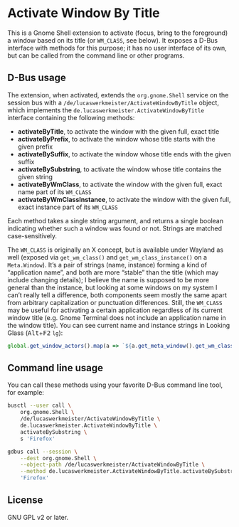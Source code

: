# Activate Window By Title

This is a Gnome Shell extension to activate (focus, bring to the foreground) a window
based on its title (or `WM_CLASS`, see below).
It exposes a D-Bus interface with methods for this purpose;
it has no user interface of its own,
but can be called from the command line or other programs.

## D-Bus usage

The extension, when activated, extends the `org.gnome.Shell` service on the session bus
with a `/de/lucaswerkmeister/ActivateWindowByTitle` object,
which implements the `de.lucaswerkmeister.ActivateWindowByTitle` interface containing the following methods:

- **activateByTitle**, to activate the window with the given full, exact title
- **activateByPrefix**, to activate the window whose title starts with the given prefix
- **activateBySuffix**, to activate the window whose title ends with the given suffix
- **activateBySubstring**, to activate the window whose title contains the given string
- **activateByWmClass**, to activate the window with the given full, exact name part of its `WM_CLASS`
- **activateByWmClassInstance**, to activate the window with the given full, exact instance part of its `WM_CLASS`

Each method takes a single string argument,
and returns a single boolean indicating whether such a window was found or not.
Strings are matched case-sensitively.

The `WM_CLASS` is originally an X concept, but is available under Wayland as well
(exposed via `get_wm_class()` and `get_wm_class_instance()` on a `Meta.Window`).
It’s a pair of strings (name, instance) forming a kind of “application name”,
and both are more “stable” than the title (which may include changing details);
I believe the name is supposed to be more general than the instance,
but looking at some windows on my system I can’t really tell a difference,
both components seem mostly the same apart from arbitrary capitalization or punctuation differences.
Still, the `WM_CLASS` may be useful for activating a certain application regardless of its current window title
(e.g. Gnome Terminal does not include an application name in the window title).
You can see current name and instance strings in Looking Glass (<kbd>Alt</kbd>+<kbd>F2</kbd> `lg`):
```js
global.get_window_actors().map(a => `${a.get_meta_window().get_wm_class()} (${a.get_meta_window().get_wm_class_instance()})`)
```

## Command line usage

You can call these methods using your favorite D-Bus command line tool, for example:

```sh
busctl --user call \
    org.gnome.Shell \
    /de/lucaswerkmeister/ActivateWindowByTitle \
    de.lucaswerkmeister.ActivateWindowByTitle \
    activateBySubstring \
    s 'Firefox'
```

```sh
gdbus call --session \
    --dest org.gnome.Shell \
    --object-path /de/lucaswerkmeister/ActivateWindowByTitle \
    --method de.lucaswerkmeister.ActivateWindowByTitle.activateBySubstring \
    'Firefox'
```

## License

GNU GPL v2 or later.
